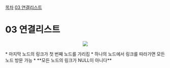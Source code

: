 [목차](#목차)
[03 연결리스트](#03-연결리스트)









# 03 연결리스트
<p align="center">
    <img src="https://img1.daumcdn.net/thumb/R1280x0/?scode=mtistory2&fname=https%3A%2F%2Fblog.kakaocdn.net%2Fdn%2FzWy9n%2FbtssZfg5IiZ%2F4rBHxLX4KtOnDa4akecAjK%2Fimg.png">    
</p>
* 마지막 노드의 링크가 첫 번째 노드를 가리킴
* 하나의 노드에서 링크를 따라가면 모든 노드 방문 가능
* **모든 노드의 링크가 NULL이 아니다**